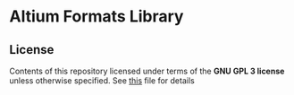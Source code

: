 # Altium Formats Library

## License

Contents of this repository licensed under terms of the __GNU GPL 3 license__ unless otherwise specified. See [this](./LICENSE) file for details

